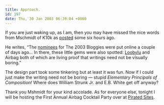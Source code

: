 ```yaml
---
title: Approach.
id: 197
date: Thu, 30 Jan 2003 06:39:04 +0000
---
```


If you are just waking up, as I am, then you may have missed the nice words from Mschmidt of K10k as [posted](http://www.k10k.net/newspost.aspx?id=8282) some six hours ago.  

He writes, “The [nominees](https://www.airbagindustries.com/bloggies.html) for The 2003 Bloggies were put online a couple of days ago… In there, these little gems were also spotted: [Loobylu](http://www.loobylu.com/) and Airbag both of which are living proof that writings need not be visually boring.”  

The design part took some tinkering but at least it was fun. Now if I could just make the writing need not be boring — stupid *Elementary Principals of Composition!* Where does William Strunk Jr. and E.B. White get off anyway?  

Thank you Mshmidt for your kind accolade. As for everyone else, tonight I will be hosting the First Annual Airbag Cocktail Party over at [Pirated Sites](http://www.pirated-sites.com/).





